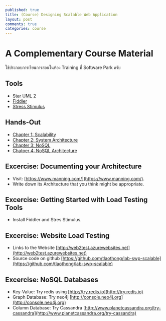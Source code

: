 ```yaml
---
published: true
title: (Course) Designing Scalable Web Application
layout: post
comments: true
categories: course
---
```


# A Complementary Course Material
ใช้ประกอบการเรียนการสอนในห้อง Training ที่ Software Park ครับ

<!-- break -->

## Tools
* [Star UML 2](http://staruml.io/)
* [Fiddler](http://www.telerik.com/fiddler)
* [Stress Stimulus](http://www.stresstimulus.com/)

## Hands-Out
* [Chapter 1: Scalability](https://dl.dropboxusercontent.com/u/17002098/tlaothong/calepin/slides/m01.pdf)
* [Chapter 2: System Architecture](https://dl.dropboxusercontent.com/u/17002098/tlaothong/calepin/slides/m02.pdf)
* [Chapter 3: NoSQL](https://dl.dropboxusercontent.com/u/17002098/tlaothong/calepin/slides/m03.pdf)
* [Chatper 4: NoSQL Architecture](https://dl.dropboxusercontent.com/u/17002098/tlaothong/calepin/slides/m14.pdf)

## Excercise: Documenting your Architecture
* Visit: [https://www.manning.com/](https://www.manning.com/).
* Write down its Architecture that you think might be appropriate.

## Excercise: Getting Started with Load Testing Tools
* Install Fiddler and Stres Stimulus.

## Excercise: Website Load Testing
* Links to the Website [http://web2test.azurewebsites.net](http://web2test.azurewebsites.net)
* Source code on github [https://github.com/tlaothong/lab-swp-scalable](https://github.com/tlaothong/lab-swp-scalable)

## Excercise: NoSQL Databases
* Key-Value: Try redis using [http://try.redis.io](http://try.redis.io)
* Graph Database: Try neo4j [http://console.neo4j.org](http://console.neo4j.org)
* Column Database: Try Cassandra [http://www.planetcassandra.org/try-cassandra](http://www.planetcassandra.org/try-cassandra)
